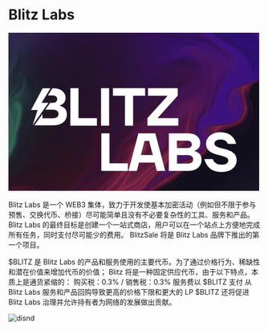 # Blitz Labs


![disan](disan.png)

<p>Blitz Labs 是一个 WEB3 集体，致力于开发使基本加密活动（例如但不限于参与预售、交换代币、桥接）尽可能简单且没有不必要复杂性的工具、服务和产品。 Blitz Labs 的最终目标是创建一个一站式商店，用户可以在一个站点上方便地完成所有任务，同时支付尽可能少的费用。 BlitzSale 将是 Blitz Labs 品牌下推出的第一个项目。</p>
<p>$BLITZ 是 Blitz Labs 的产品和服务使用的主要代币。为了通过价格行为、稀缺性和潜在价值来增加代币的价值； Blitz 将是一种固定供应代币，由于以下特点，本质上是通货紧缩的： 购买税：0.3% / 销售税：0.3% 服务费以 $BLITZ 支付 从 Blitz Labs 服务和产品回购导致更高的价格下限和更大的 LP $BLITZ 还将促进 Blitz Labs 治理并允许持有者为网络的发展做出贡献。</p>



![disnd](\disnd.png)
